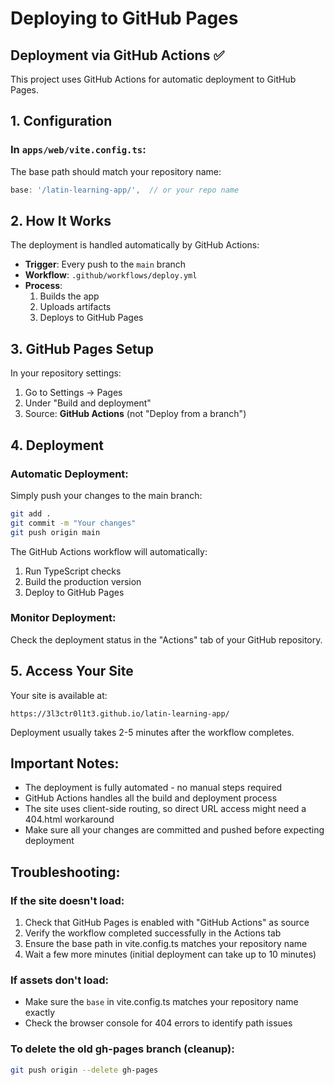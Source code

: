 # Deploying to GitHub Pages

## Deployment via GitHub Actions ✅

This project uses GitHub Actions for automatic deployment to GitHub Pages.

## 1. Configuration

### In `apps/web/vite.config.ts`:
The base path should match your repository name:
```ts
base: '/latin-learning-app/',  // or your repo name
```

## 2. How It Works

The deployment is handled automatically by GitHub Actions:
- **Trigger**: Every push to the `main` branch
- **Workflow**: `.github/workflows/deploy.yml`
- **Process**: 
  1. Builds the app
  2. Uploads artifacts
  3. Deploys to GitHub Pages

## 3. GitHub Pages Setup

In your repository settings:
1. Go to Settings → Pages
2. Under "Build and deployment"
3. Source: **GitHub Actions** (not "Deploy from a branch")

## 4. Deployment

### Automatic Deployment:
Simply push your changes to the main branch:
```bash
git add .
git commit -m "Your changes"
git push origin main
```

The GitHub Actions workflow will automatically:
1. Run TypeScript checks
2. Build the production version
3. Deploy to GitHub Pages

### Monitor Deployment:
Check the deployment status in the "Actions" tab of your GitHub repository.

## 5. Access Your Site

Your site is available at:
```
https://3l3ctr0l1t3.github.io/latin-learning-app/
```

Deployment usually takes 2-5 minutes after the workflow completes.

## Important Notes:

- The deployment is fully automated - no manual steps required
- GitHub Actions handles all the build and deployment process
- The site uses client-side routing, so direct URL access might need a 404.html workaround
- Make sure all your changes are committed and pushed before expecting deployment

## Troubleshooting:

### If the site doesn't load:
1. Check that GitHub Pages is enabled with "GitHub Actions" as source
2. Verify the workflow completed successfully in the Actions tab
3. Ensure the base path in vite.config.ts matches your repository name
4. Wait a few more minutes (initial deployment can take up to 10 minutes)

### If assets don't load:
- Make sure the `base` in vite.config.ts matches your repository name exactly
- Check the browser console for 404 errors to identify path issues

### To delete the old gh-pages branch (cleanup):
```bash
git push origin --delete gh-pages
```